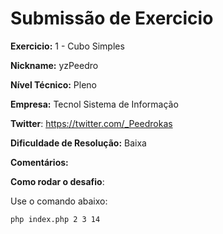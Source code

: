 # Submissão de Exercicio

**Exercicio:** 1 - Cubo Simples

**Nickname:** yzPeedro

**Nível Técnico:** Pleno

**Empresa:** Tecnol Sistema de Informação

**Twitter**: https://twitter.com/_Peedrokas

**Dificuldade de Resolução:** Baixa

**Comentários:** 

**Como rodar o desafio**:

Use o comando abaixo:
```bash
php index.php 2 3 14
```